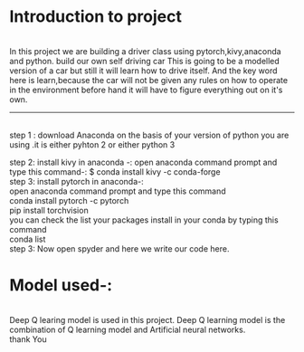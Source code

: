 
<h1> Introduction to project </h1>
<br>
In this project we are building a driver class using pytorch,kivy,anaconda and python.  build our own self driving car This is going to be a modelled version of a car but still  it will learn how to drive itself. And the key word here is learn,because the car will not be given any rules on how to operate in the environment before hand it will have to figure everything out on it's own.
<br>
<hr>
<br>
step 1 :  download Anaconda on the basis of your version of python you are using .it is either pyhton 2 or either python 3
<br>

step 2: install kivy in anaconda -:
open anaconda command prompt and type this command-:
$ conda install kivy -c conda-forge
<br>
step 3: install pytorch in anaconda-:
<br>
open anaconda command prompt and type this command 
<br>
conda install pytorch -c pytorch
<br>
pip install torchvision
<br>
you can check the list your packages install in your conda by typing this command
<br>
conda list
<br>
step 3: Now open spyder and here we write our code here.
<br>
<h1> Model used-:</h1>
<br>
Deep Q learing model is used in this project. Deep Q learning model is the combination of Q learning model and Artificial neural networks.
<br>
thank You 










